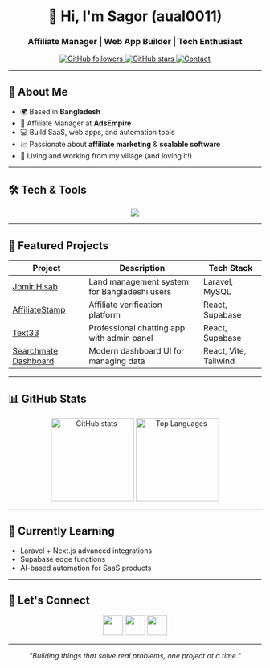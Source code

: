 <!-- PROFILE HEADER -->
<h1 align="center">👋 Hi, I'm Sagor (aual0011)</h1>
<h3 align="center">Affiliate Manager | Web App Builder | Tech Enthusiast</h3>

<p align="center">
  <a href="https://github.com/aual0011?tab=followers">
    <img src="https://img.shields.io/github/followers/aual0011?logo=github&style=for-the-badge" alt="GitHub followers" />
  </a>
  <a href="https://github.com/aual0011">
    <img src="https://img.shields.io/github/stars/aual0011?style=for-the-badge" alt="GitHub stars" />
  </a>
  <a href="mailto:your-email@example.com">
    <img src="https://img.shields.io/badge/Contact-Me-blue?style=for-the-badge" alt="Contact" />
  </a>
</p>

---

## 🚀 About Me
- 🌍 Based in **Bangladesh**
- 💼 Affiliate Manager at **AdsEmpire**
- 💻 Build SaaS, web apps, and automation tools
- 📈 Passionate about **affiliate marketing** & **scalable software**
- 🏡 Living and working from my village (and loving it!)

---

## 🛠 Tech & Tools
<p align="center">
  <img src="https://skillicons.dev/icons?i=html,css,js,ts,php,react,nextjs,laravel,tailwind,vite,python,mysql,supabase,github,figma" />
</p>

---

## 📌 Featured Projects
| Project | Description | Tech Stack |
| ------- | ----------- | ---------- |
| [Jomir Hisab](https://github.com/aual0011) | Land management system for Bangladeshi users | Laravel, MySQL |
| [AffiliateStamp](https://github.com/aual0011) | Affiliate verification platform | React, Supabase |
| [Text33](https://github.com/aual0011) | Professional chatting app with admin panel | React, Supabase |
| [Searchmate Dashboard](https://github.com/aual0011/searchmate-dashboard) | Modern dashboard UI for managing data | React, Vite, Tailwind |

---

## 📊 GitHub Stats
<p align="center">
  <img src="https://github-readme-stats.vercel.app/api?username=aual0011&show_icons=true&theme=tokyonight" alt="GitHub stats" height="165" />
  <img src="https://github-readme-stats.vercel.app/api/top-langs/?username=aual0011&layout=compact&theme=tokyonight" alt="Top Languages" height="165" />
</p>

---

## 🌱 Currently Learning
- Laravel + Next.js advanced integrations
- Supabase edge functions
- AI-based automation for SaaS products

---

## 🤝 Let's Connect
<p align="center">
  <a href="https://linkedin.com/in/your-linkedin"><img src="https://skillicons.dev/icons?i=linkedin" width="40" /></a>
  <a href="mailto:your-email@example.com"><img src="https://skillicons.dev/icons?i=gmail" width="40" /></a>
  <a href="https://github.com/aual0011"><img src="https://skillicons.dev/icons?i=github" width="40" /></a>
</p>

---

<p align="center">
  <i>"Building things that solve real problems, one project at a time."</i>
</p>
